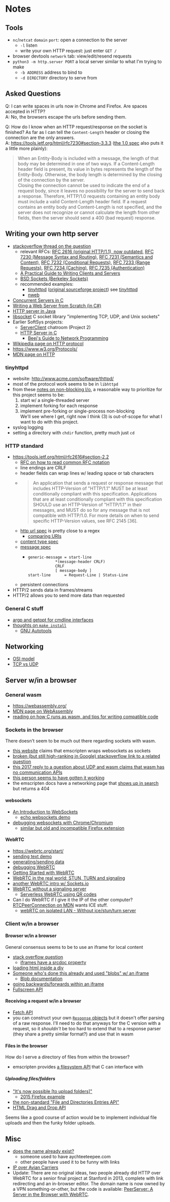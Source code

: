 # Notes


## Tools
- `nc`/`netcat` `domain` `port`: open a connection to the server
  - `-l` listen
  - write your own HTTP request: just enter `GET /`
- browser devtools `network` tab: view/edit/resend requests
- `python3 -m http.server PORT` a local server similar to what I'm trying to make
  - `-b ADDRESS` address to bind to
  - `-d DIRECTORY` directory to serve from

## Asked Questions

Q: I can write spaces in urls now in Chrome and Firefox. Are spaces accepted in HTTP?  
A: No, the browsers escape the urls before sending them.

Q: How do I know when an HTTP request/response on the socket is finished? As far as I can tell the `Content-Length` header or closing the connection are the only answers.  
A: https://tools.ietf.org/html/rfc7230#section-3.3.3 ([the 1.0 spec](https://www.w3.org/Protocols/HTTP/1.0/spec.html#BodyLength) also puts it a little more plainly):
  > When an Entity-Body is included with a message, the length of that body may be determined in one of two ways. If a Content-Length header field is present, its value in bytes represents the length of the Entity-Body. Otherwise, the body length is determined by the closing of the connection by the server.  
  > Closing the connection cannot be used to indicate the end of a request body, since it leaves no possibility for the server to send back a response. Therefore, HTTP/1.0 requests containing an entity body must include a valid Content-Length header field. If a request contains an entity body and Content-Length is not specified, and the server does not recognize or cannot calculate the length from other fields, then the server should send a 400 (bad request) response. 

## Writing your own http server

- [stackoverflow thread on the question](https://stackoverflow.com/questions/176409/build-a-simple-http-server-in-c)
  - relevant RFCs: [RFC 2616 (original HTTP/1.1), now outdated](http://tools.ietf.org/html/rfc2616), [RFC 7230 (Message Syntax and Routing)](http://tools.ietf.org/html/rfc7230), [RFC 7231 (Semantics and Content)](http://tools.ietf.org/html/rfc7231), [RFC 7232 (Conditional Requests)](http://tools.ietf.org/html/rfc7232), [RFC 7233 (Range Requests)](http://tools.ietf.org/html/rfc7233), [RFC 7234 (Caching)](http://tools.ietf.org/html/rfc7234), [RFC 7235 (Authentication)](http://tools.ietf.org/html/rfc7235)
  - [A Practical Guide to Writing Clients and Servers](https://www.jmarshall.com/easy/http/)
  - [BSD Sockets (Berkeley Sockets)](https://en.wikipedia.org/wiki/Berkeley_sockets#Client-server_example_using_UDP)
  - recommended examples:
    - [tinyhttpd](https://github.com/larryhe/tinyhttpd) ([original sourceforge project](https://sourceforge.net/projects/tinyhttpd/)) see [tinyhttpd](#tinyhttpd)
    - [nweb](https://github.com/ankushagarwal/nweb)
- [Concurrent Servers in C](https://eli.thegreenplace.net/2017/concurrent-servers-part-1-introduction/)
- [Writing a Web Server from Scratch (in C#)](https://www.codeproject.com/articles/859108/writing-a-web-server-from-scratch)
- [HTTP server in Java](https://javarevisited.blogspot.com/2015/06/how-to-create-http-server-in-java-serversocket-example.html)
- [libsocket](https://github.com/dermesser/libsocket) C socket library "implementing TCP, UDP, and Unix sockets"
- Earlier SoftSys projects:
  - [ServerClient](https://github.com/shrutiyer/SoftSysServerClient) chatroom (Project 2)
  - [HTTP Server in C](https://github.com/matthewruehle/softsysquestingquail)
    - [Beej's Guide to Network Programming](https://beej.us/guide/bgnet/)
- [Wikipedia page on HTTP protocol](https://en.wikipedia.org/wiki/Hypertext_Transfer_Protocol)
- https://www.w3.org/Protocols/
- [MDN page on HTTP](https://developer.mozilla.org/en-US/docs/Web/HTTP)

### tinyhttpd

- website: http://www.acme.com/software/thttpd/
- most of the protocol work seems to be in `libhttpd`
- from these [notes on non-blocking I/o](http://www.acme.com/software/thttpd/notes.html#nbio), a reasonable way to prioritize for this project seems to be:
  1. start w/ a single-threaded server
  2. implement forking for each response
  3. implement pre-forking or single-process non-blocking  
  We'll see where I get, right now I think (3) is out-of-scope for what I want to do with this project.
- syslog logging
- setting a directory with `chdir` function, pretty much just `cd`

### HTTP standard

- https://tools.ietf.org/html/rfc2616#section-2.2
  - [RFC on how to read common RFC notation](https://tools.ietf.org/html/rfc822#section-2)
  - line endings are CRLF
  - header fields can wrap lines w/ leading space or tab characters
  - > An application that sends a request or response message that includes
    > HTTP-Version of "HTTP/1.1" MUST be at least conditionally compliant
    > with this specification. Applications that are at least conditionally
    > compliant with this specification SHOULD use an HTTP-Version of
    > "HTTP/1.1" in their messages, and MUST do so for any message that is
    > not compatible with HTTP/1.0. For more details on when to send
    > specific HTTP-Version values, see RFC 2145 [36].
  - [http url spec](https://tools.ietf.org/html/rfc2616#section-3.2.2) is pretty close to a regex
    - [comparing URIs](https://tools.ietf.org/html/rfc2616#section-3.2.3)
  - [content type spec](https://tools.ietf.org/html/rfc2616#section-3.7)
  - [message spec](https://tools.ietf.org/html/rfc2616#section-4)
    - ```
      generic-message = start-line
                  *(message-header CRLF)
                  CRLF
                  [ message-body ]
      start-line      = Request-Line | Status-Line
      ```
  - persistent connections
- HTTP/2 sends data in frames/streams
- HTTP/2 allows you to send more data than requested

### General C stuff
- [argp and getopt for cmdline interfaces](https://stackoverflow.com/questions/9642732/parsing-command-line-arguments)
- [thoughts on `make install`](https://superuser.com/questions/360178/what-does-make-install-do)
  - [GNU Autotools](http://en.wikipedia.org/wiki/Autotools)

## Networking

- [OSI model](https://en.wikipedia.org/wiki/OSI_model)
- [TCP vs UDP](https://www.diffen.com/difference/TCP_vs_UDP)

## Server w/in a browser

### General wasm
- https://webassembly.org/
- [MDN page on WebAssembly](https://developer.mozilla.org/en-US/docs/WebAssembly)
- [reading on how C runs as wasm, and tips for writing compatible code](https://emscripten.org/docs/porting/emscripten-runtime-environment.html#emscripten-runtime-environment)

### Sockets in the browser

There doesn't seem to be much out there regarding sockets with wasm.
- [this website](https://floooh.github.io/2017/06/09/webassembly-demystified.html#can-i-access-sockets-files-native-api-x-from-webassembly) claims that emscripten wraps websockets as sockets
- [broken (but still high-ranking in Google) stackoverflow link to a related question](https://stackoverflow.com/questions/44637000/how-to-call-from-webassembly-websocket-api)
- [this 2017 reply to a question about UDP and wasm claims that wasm has no communication APIs](https://stackoverflow.com/questions/46873268/udp-socket-via-javascript-in-a-browser)
- [this person seems to have gotten it working](https://stackoverflow.com/questions/44819300/udp-socket-at-webassembly/44846128#44846128)
- the emscripten docs have a networking page that [shows up in search](https://emscripten.org/search.html?q=network&check_keywords=yes&area=default) but returns a 404


#### websockets

- [An Introduction to WebSockets](https://blog.teamtreehouse.com/an-introduction-to-websockets)
  - [echo websockets demo](https://codepen.io/matt-west/full/tHlBb)
- [debugging websockets with Chrome/Chromium](https://stackoverflow.com/questions/8952773/chrome-web-inspector-web-socket-debugging)
  - [similar but old and incompatible Firefox extension](https://github.com/firebug/websocket-monitor)

#### WebRTC

- https://webrtc.org/start/
- [sending text demo](https://webrtc.github.io/samples/src/content/datachannel/basic/)
- [generating/sending data](https://webrtc.github.io/samples/src/content/datachannel/datatransfer/)
- [debugging WebRTC](https://testrtc.com/webrtc-api-trace/)
- [Getting Started with WebRTC](https://www.html5rocks.com/en/tutorials/webrtc/basics/)
- [WebRTC in the real world: STUN, TURN and signaling](https://www.html5rocks.com/en/tutorials/webrtc/infrastructure/#what-is-signaling)
- [another WebRTC intro w/ Sockets.io](https://blog.jscrambler.com/mixed-signals-with-socket-io-and-webrtc/)
- [WebRTC without a signaling server](https://blog.printf.net/articles/2013/05/17/webrtc-without-a-signaling-server/)
  - [Serverless WebRTC using QR codes](https://franklinta.com/2014/10/19/serverless-webrtc-using-qr-codes/)
- Can I do WebRTC if I give it the IP of the other computer? [RTCPeerConnection on MDN](https://developer.mozilla.org/en-US/docs/Web/API/RTCPeerConnection/RTCPeerConnection) wants ICE stuff.
  - [webRTC on isolated LAN - Without ice/stun/turn server](https://stackoverflow.com/questions/30742431/webrtc-on-isolated-lan-without-ice-stun-turn-server)

### Client w/in a browser

#### Browser w/in a browser

General consensus seems to be to use an iframe for local content

- [stack overflow question](https://stackoverflow.com/questions/4199458/specifying-content-of-an-iframe-instead-of-the-src-to-a-page)
  - [iframes have a srcdoc property](https://caniuse.com/#feat=iframe-srcdoc)
- [loading html inside a div](https://stackoverflow.com/questions/3564356/loading-html-page-inside-div)
- [Someone who's done this already and used "blobs" w/ an iframe](https://dev.to/pulljosh/how-to-load-html-css-and-js-code-into-an-iframe-2blc#solution-blob-urls)
  - [Blob documentation](https://developer.mozilla.org/en-US/docs/Web/API/Blob)
- [going backwards/forwards within an iframe](https://stackoverflow.com/questions/3254985/back-and-forward-buttons-in-an-iframe#3255004)
- [Fullscreen API](https://developer.mozilla.org/en-US/docs/Web/API/Fullscreen_API#Browser_compatibility)

#### Receiving a request w/in a browser

- [Fetch API](https://developer.mozilla.org/en-US/docs/Web/API/Fetch_API/Using_Fetch)
- you can construct your own [`Response` objects](https://developer.mozilla.org/en-US/docs/Web/API/Response/Response) but it doesn't offer parsing of a raw response. I'll need to do that anyways for the C version with a request, so it _shouldn't_ be too hard to extend that to a response parser (they share a pretty similar format?) and use that in wasm

#### Files in the browser

How do I serve a directory of files from within the browser?

- emscripten provides [a filesystem API](https://emscripten.org/docs/api_reference/Filesystem-API.html) that C can interface with

##### Uploading files/folders

- ["It's now possible [to upload folders]"](https://stackoverflow.com/questions/3590058/does-html5-allow-drag-drop-upload-of-folders-or-a-folder-tree#11410455)
  - [2015 Firefox example](https://stackoverflow.com/questions/23423163/html5-drag-and-drop-folder-detection-in-firefox-is-it-even-possible/33431704#33431704)
- [the non-standard "File and Directories Entries API"](https://developer.mozilla.org/en-US/docs/Web/API/File_and_Directory_Entries_API)
- [HTML Drag and Drop API](https://developer.mozilla.org/en-US/docs/Web/API/HTML_Drag_and_Drop_API)

Seems like a good course of action would be to implement individual file uploads and then the funky folder uploads.

## Misc

- [does the name already exist?](https://www.google.com/search?safe=off&q=%22aychteeteepee%22)
  - someone used to have aychteeteepee.com
  - other people have used it to be funny with links
- [IP over Avian Carriers](https://en.wikipedia.org/wiki/IP_over_Avian_Carriers)
- Update: There are no original ideas, two people already did HTTP over WebRTC for a senior final project at Stanford in 2013, complete with link redirecting and an in-browser editor. The domain name is now owned by a VPN something-or-other, but the code is available: [PeerServer: A Server in the Browser with WebRTC](https://github.com/PeerServer/peer-server).
